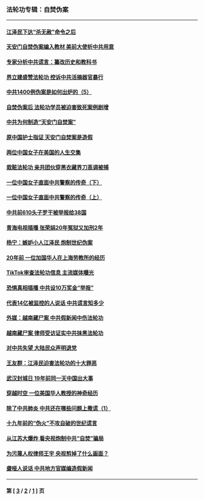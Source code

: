 ### 法轮功专辑：自焚伪案
---
#### [江泽民下达“杀无赦”命令之后](../../pages/nf5562/n13878084.md?10100430) 
#### [天安门自焚伪案编入教材 美前大使析中共用意](../../pages/nf5562/n13791932.md?10100430) 
#### [专家分析中共谎言：纂改历史和教科书](../../pages/nf5562/n13781542.md?10100430) 
#### [界立建盛赞法轮功 控诉中共活摘器官暴行](../../pages/nf5562/n13781971.md?10100430) 
#### [中共1400例伪案是如何出炉的（5）](../../pages/nf5562/n13226831.md?10100430) 
#### [自焚伪案后 法轮功学员被迫害致死案例剧增](../../pages/nf5562/n13190600.md?10100430) 
#### [中共为何制造“天安门自焚案”](../../pages/nf5562/n13183270.md?10100430) 
#### [原中国护士指证 天安门自焚案是造假](../../pages/nf5562/n13172289.md?10100430) 
#### [两位中国女子在美国的人生交集](../../pages/nf5562/n13156138.md?10100430) 
#### [栽赃法轮功 亲共团伙穿黑衣藏界刀高调被捕](../../pages/nf5562/n13073780.md?10100430) 
#### [一位中国女子直面中共警察的传奇（下）](../../pages/nf5562/n12989706.md?10100430) 
#### [一位中国女子直面中共警察的传奇（上）](../../pages/nf5562/n12985072.md?10100430) 
#### [中共前610头子罗干被举报给38国](../../pages/nf5562/n12975419.md?10100430) 
#### [青海电视插播 张荣娟20年冤狱又加刑2年](../../pages/nf5562/n12738166.md?10100430) 
#### [杨宁：嫉妒小人江泽民 炮制世纪伪案](../../pages/nf5562/n12724108.md?10100430) 
#### [20年前 一位加国华人在上海劳教所的经历](../../pages/nf5562/n12707932.md?10100430) 
#### [TikTok审查法轮功信息 主流媒体曝光](../../pages/nf5562/n12362336.md?10100430) 
#### [恐惧真相插播 中共设10万奖金“举报”](../../pages/nf5562/n12306396.md?10100430) 
#### [代表14亿被监控的人说话 中共谎言知多少](../../pages/nf5562/n12297484.md?10100430) 
#### [外媒：越南藏尸案 中共假新闻中伤法轮功](../../pages/nf5562/n12264411.md?10100430) 
#### [越南藏尸案 律师受访证实中共抹黑法轮功](../../pages/nf5562/n12261878.md?10100430) 
#### [对中共失望 大陆民众声明退党](../../pages/nf5562/n12187315.md?10100430) 
#### [王友群：江泽民迫害法轮功的十大罪恶](../../pages/nf5562/n12169074.md?10100430) 
#### [武汉封城日 19年前同一天中国出大事](../../pages/nf5562/n12150901.md?10100430) 
#### [穿越时空  一位美国华人教授的神奇经历](../../pages/nf5562/n12097460.md?10100430) 
#### [除了中共肺炎 中共还在哪些问题上撒谎（1）](../../pages/nf5562/n11955770.md?10100430) 
#### [十九年前的“伪火”不攻自破的世纪谎言](../../pages/nf5562/n11813238.md?10100430) 
#### [从江苏大爆炸 看央视炮制中共“自焚”骗局](../../pages/nf5562/n11140275.md?10100430) 
#### [为污蔑人权律师王宇 央视剪掉了什么画面？](../../pages/nf5562/n11130142.md?10100430) 
#### [聋哑人说话 中共地方官媒编造假新闻](../../pages/nf5562/n11006067.md?10100430) 

---
#### 第 [ [3](./3.md?10100430) / [2](./2.md?10100430) / [1](./1.md?10100430) ] 页

